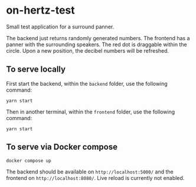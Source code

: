 # on-hertz-test

Small test application for a surround panner.

The backend just returns randomly generated numbers. The frontend has a panner with the surrounding speakers. The red dot is draggable within the circle. Upon a new position, the decibel numbers will be refreshed.


## To serve locally

First start the backend, within the `backend` folder, use the following command:

```
yarn start
```

Then in another terminal, within the `frontend` folder, use the following command:

```
yarn start
```

## To serve via Docker compose

```
docker compose up
```

The backend should be available on `http://localhost:5000/` and the frontend on `http://localhost:8080/`. Live reload is currently not enabled.